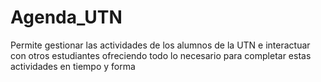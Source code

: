 # Agenda_UTN
Permite gestionar las actividades de los alumnos de la UTN e interactuar con otros estudiantes ofreciendo todo lo necesario para completar estas actividades en tiempo y forma
